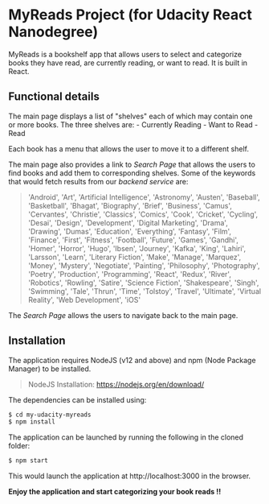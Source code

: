 # MyReads Project (for Udacity React Nanodegree)

MyReads is a bookshelf app that allows users to select and categorize books they have read, are currently reading, or want to read. It is built in React.

## Functional details

The main page displays a list of "shelves" each of which may contain one or more books. The three shelves are:
	- Currently Reading
	- Want to Read
	- Read

Each book has a menu that allows the user to move it to a different shelf.

The main page also provides a link to *Search Page* that allows the users to find books and add them to corresponding shelves. Some of the keywords that would fetch results from our *backend service* are:

> 'Android', 'Art', 'Artificial Intelligence', 'Astronomy', 'Austen', 'Baseball', 'Basketball', 'Bhagat', 'Biography', 'Brief', 'Business', 'Camus', 'Cervantes', 'Christie', 'Classics', 'Comics', 'Cook', 'Cricket', 'Cycling', 'Desai', 'Design', 'Development', 'Digital Marketing', 'Drama', 'Drawing', 'Dumas', 'Education', 'Everything', 'Fantasy', 'Film', 'Finance', 'First', 'Fitness', 'Football', 'Future', 'Games', 'Gandhi', 'Homer', 'Horror', 'Hugo', 'Ibsen', 'Journey', 'Kafka', 'King', 'Lahiri', 'Larsson', 'Learn', 'Literary Fiction', 'Make', 'Manage', 'Marquez', 'Money', 'Mystery', 'Negotiate', 'Painting', 'Philosophy', 'Photography', 'Poetry', 'Production', 'Programming', 'React', 'Redux', 'River', 'Robotics', 'Rowling', 'Satire', 'Science Fiction', 'Shakespeare', 'Singh', 'Swimming', 'Tale', 'Thrun', 'Time', 'Tolstoy', 'Travel', 'Ultimate', 'Virtual Reality', 'Web Development', 'iOS'

The *Search Page* allows the users to navigate back to the main page.

## Installation

The application requires NodeJS (v12 and above) and npm (Node Package Manager) to be installed.

> NodeJS Installation: https://nodejs.org/en/download/

The dependencies can be installed using:

```sh
$ cd my-udacity-myreads
$ npm install
```

The application can be launched by running the following in the cloned folder:

```sh
$ npm start
```

This would launch the application at http://localhost:3000 in the browser.

**Enjoy the application and start categorizing your book reads !!**

